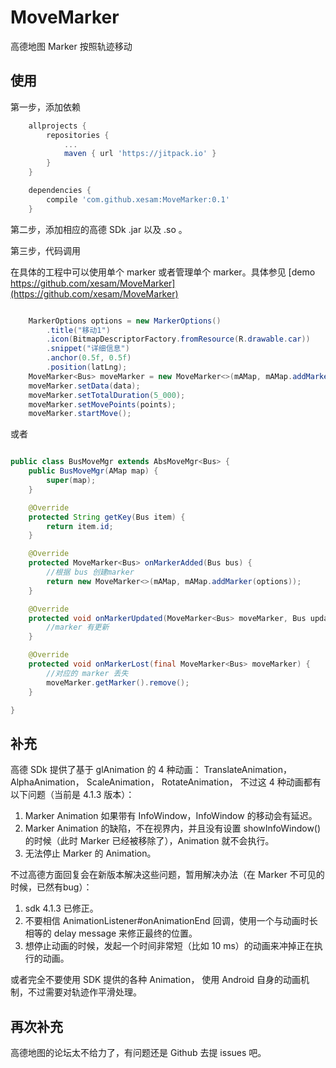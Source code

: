 # MoveMarker

高德地图 Marker 按照轨迹移动

## 使用

第一步，添加依赖

```gradle
	allprojects {
		repositories {
			...
			maven { url 'https://jitpack.io' }
		}
	}
```

```gradle
	dependencies {
        compile 'com.github.xesam:MoveMarker:0.1'
	}
```

第二步，添加相应的高德 SDk .jar 以及 .so 。

第三步，代码调用

在具体的工程中可以使用单个 marker 或者管理单个 marker。具体参见 [demo https://github.com/xesam/MoveMarker](https://github.com/xesam/MoveMarker)

```java

    MarkerOptions options = new MarkerOptions()
        .title("移动1")
        .icon(BitmapDescriptorFactory.fromResource(R.drawable.car))
        .snippet("详细信息")
        .anchor(0.5f, 0.5f)
        .position(latLng);
    MoveMarker<Bus> moveMarker = new MoveMarker<>(mAMap, mAMap.addMarker(options));
    moveMarker.setData(data);
    moveMarker.setTotalDuration(5_000);
    moveMarker.setMovePoints(points);
    moveMarker.startMove();

```

或者

```java

public class BusMoveMgr extends AbsMoveMgr<Bus> {
    public BusMoveMgr(AMap map) {
        super(map);
    }

    @Override
    protected String getKey(Bus item) {
        return item.id;
    }

    @Override
    protected MoveMarker<Bus> onMarkerAdded(Bus bus) {
        //根据 bus 创建marker
        return new MoveMarker<>(mAMap, mAMap.addMarker(options));
    }

    @Override
    protected void onMarkerUpdated(MoveMarker<Bus> moveMarker, Bus updated) {
        //marker 有更新
    }

    @Override
    protected void onMarkerLost(final MoveMarker<Bus> moveMarker) {
        //对应的 marker 丢失
        moveMarker.getMarker().remove();
    }

}

```

## 补充

高德 SDk 提供了基于 glAnimation 的 4 种动画： TranslateAnimation， AlphaAnimation， ScaleAnimation， RotateAnimation，
不过这 4 种动画都有以下问题（当前是 4.1.3 版本）：

1. Marker Animation 如果带有 InfoWindow，InfoWindow 的移动会有延迟。
2. Marker Animation 的缺陷，不在视界内，并且没有设置 showInfoWindow() 的时候（此时 Marker 已经被移除了），Animation 就不会执行。
3. 无法停止 Marker 的 Animation。

不过高德方面回复会在新版本解决这些问题，暂用解决办法（在 Marker 不可见的时候，已然有bug）：

1. sdk 4.1.3 已修正。
2. 不要相信 AnimationListener#onAnimationEnd 回调，使用一个与动画时长相等的 delay message 来修正最终的位置。
3. 想停止动画的时候，发起一个时间非常短（比如 10 ms）的动画来冲掉正在执行的动画。

或者完全不要使用 SDK 提供的各种 Animation， 使用 Android 自身的动画机制，不过需要对轨迹作平滑处理。

## 再次补充
高德地图的论坛太不给力了，有问题还是 Github 去提 issues 吧。

